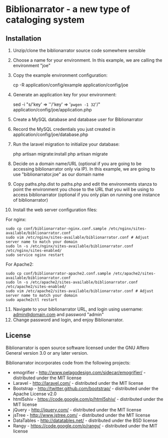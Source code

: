 # Biblionarrator - a new type of cataloging system

## Installation

1. Unzip/clone the biblionarrator source code somewhere sensible
2. Choose a name for your environment. In this example, we are calling
the environment "joe"
3. Copy the example environment configuration:

    cp -R application/config/example application/config/joe

4. Generate an application key for your environment:

    sed -i "s/'key' => ''/'key' => '`pwgen -1 32`'/" application/config/joe/application.php

5. Create a MySQL database and database user for Biblionarrator
6. Record the MySQL credentials you just created in
application/config/joe/database.php
7. Run the laravel migration to initialize your database:

    php artisan migrate:install
    php artisan migrate

8. Decide on a domain name/URL (optional if you are going to be accessing
biblionarrator only via IP). In this example, we are going to use
"biblionarrator.joe" as our domain name
9. Copy paths.php.dist to paths.php and edit the environments stanza
to point the environment you chose to the URL that you will be using
to access biblionarrator (optional if you only plan on running one
instance of biblionarrator)
10. Install the web server configuration files:

For nginx:

    sudo cp conf/biblionarrator-nginx.conf.sample /etc/nginx/sites-available/biblionarrator.conf
    sudo vim /etc/nginx/sites-available/biblionarrator.conf # Adjust server name to match your domain
    sudo ln -s /etc/nginx/sites-available/biblionarrator.conf /etc/nginx/sites-enabled/
    sudo service nginx restart

For Apache2:

    sudo cp conf/biblionarrator-apache2.conf.sample /etc/apache2/sites-available/biblionarrator.conf
    sudo ln -s /etc/apache2/sites-available/biblionarrator.conf /etc/apache2/sites-enabled/
    sudo vim /etc/apache2/sites-available/biblionarrator.conf # Adjust server name to match your domain
    sudo apache2ctl restart

11. Navigate to your biblionarrator URL, and login using username: admin@domain.com and password "admin"
12. Change password and login, and enjoy Biblionarrator.

## License

Biblionarrator is open source software licensed under the GNU Affero General version 3.0 or any later version.

Biblionarrator incorporates code from the following projects:
* emogrifier - http://www.pelagodesign.com/sidecar/emogrifier/ - distributed under the MIT license
* Laravel - http://laravel.com/ - distributed under the MIT license
* Bootstrap - http://twitter.github.com/bootstrap/ - distributed under the Apache License v2.0
* html5shiv - https://code.google.com/p/html5shiv/ - distributed under the MIT license
* jQuery - http://jquery.com/ - distributed under the MIT license
* jsTree - http://www.jstree.com/ - distributed under the MIT license
* DataTables - http://datatables.net/ - distributed under the BSD license
* Rangy - https://code.google.com/p/rangy/ - distributed under the MIT license

